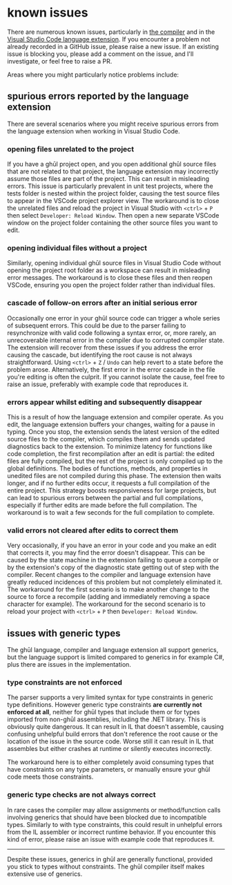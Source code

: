 # known issues

There are numerous known issues, particularly in [the compiler](https://github.com/degory/ghul/issues) and in the [Visual Studio Code language extension](https://github.com/degory/ghul-vsce/issues). If you encounter a problem not already recorded in a GitHub issue, please raise a new issue. If an existing issue is blocking you, please add a comment on the issue, and I'll investigate, or feel free to raise a PR.

Areas where you might particularly notice problems include:

## spurious errors reported by the language extension

There are several scenarios where you might receive spurious errors from the language extension when working in Visual Studio Code.

### opening files unrelated to the project
If you have a ghūl project open, and you open additional ghūl source files that are not related to that project, the language extension may incorrectly assume those files are part of the project. This can result in misleading errors. This issue is particularly prevalent in unit test projects, where the tests folder is nested within the project folder, causing the test source files to appear in the VSCode project explorer view. The workaround is to close the unrelated files and reload the project in Visual Studio with `<ctrl>` + `P` then select `Developer: Reload Window`. Then open a new separate VSCode window on the project folder containing the other source files you want to edit.

### opening individual files without a project
Similarly, opening individual ghūl source files in Visual Studio Code without opening the project root folder as a workspace can result in misleading error messages. The workaround is to close these files and then reopen VSCode, ensuring you open the project folder rather than individual files.

### cascade of follow-on errors after an initial serious error
Occasionally one error in your ghūl source code can trigger a whole series of subsequent errors. This could be due to the parser failing to resynchronize with valid code following a syntax error, or, more rarely, an unrecoverable internal error in the compiler due to corrupted compiler state. The extension will recover from these issues if you address the error causing the cascade, but identifying the root cause is not always straightforward. Using `<ctrl>` + `Z` / `Undo` can help revert to a state before the problem arose. Alternatively, the first error in the error cascade in the file you're editing is often the culprit. If you cannot isolate the cause, feel free to raise an issue, preferably with example code that reproduces it.

### errors appear whilst editing and subsequently disappear
This is a result of how the language extension and compiler operate. As you edit, the language extension buffers your changes, waiting for a pause in typing. Once you stop, the extension sends the latest version of the edited source files to the compiler, which compiles them and sends updated diagnostics back to the extension. To minimize latency for functions like code completion, the first recompilation after an edit is partial: the edited files are fully compiled, but the rest of the project is only compiled up to the global definitions. The bodies of functions, methods, and properties in unedited files are not compiled during this phase. The extension then waits longer, and if no further edits occur, it requests a full compilation of the entire project. This strategy boosts responsiveness for large projects, but can lead to spurious errors between the partial and full compilations, especially if further edits are made before the full compilation. The workaround is to wait a few seconds for the full compilation to complete.

### valid errors not cleared after edits to correct them
Very occasionally, if you have an error in your code and you make an edit that corrects it, you may find the error doesn't disappear. This can be caused by the state machine in the extension failing to queue a compile or by the extension's copy of the diagnostic state getting out of step with the compiler. Recent changes to the compiler and language extension have greatly reduced incidences of this problem but not completely eliminated it. The workaround for the first scenario is to make another change to the source to force a recompile (adding and immediately removing a space character for example). The workaround for the second scenario is to reload your project with `<ctrl>` + `P` then `Developer: Reload Window`.

## issues with generic types

The ghūl language, compiler and language extension all support generics, but the language support is limited compared to generics in for example C#, plus there are issues in the implementation.

### type constraints are not enforced
The parser supports a very limited syntax for type constraints in generic type definitions. However generic type constraints **are currently not enforced at all**, neither for ghūl types that include them or for types imported from non-ghūl assemblies, including the .NET library. This is obviously quite dangerous. It can result in IL that doesn't assemble, causing confusing unhelpful build errors that don't reference the root cause or the location of the issue in the source code. Worse still it can result in IL that assembles but either crashes at runtime or silently executes incorrectly.

The workaround here is to either completely avoid consuming types that have constraints on any type parameters, or manually ensure your ghūl code meets those constraints.

### generic type checks are not always correct
In rare cases the compiler may allow assignments or method/function calls involving generics that should have been blocked due to incompatible types. Similarly to with type constraints, this could result in unhelpful errors from the IL assembler or incorrect runtime behavior. If you encounter this kind of error, please raise an issue with example code that reproduces it.

------
Despite these issues, generics in ghūl are generally functional, provided you stick to types without constraints. The ghūl compiler itself makes extensive use of generics.
